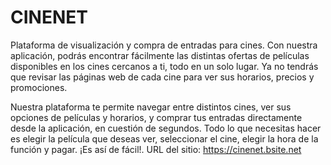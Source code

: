 # CINENET
Plataforma de visualización y compra de entradas para cines. Con nuestra aplicación, podrás encontrar fácilmente las distintas ofertas de películas disponibles en los cines cercanos a ti, todo en un solo lugar. Ya no tendrás que revisar las páginas web de cada cine para ver sus horarios, precios y promociones.

Nuestra plataforma te permite navegar entre distintos cines, ver sus opciones de películas y horarios, y comprar tus entradas directamente desde la aplicación, en cuestión de segundos. Todo lo que necesitas hacer es elegir la película que deseas ver, seleccionar el cine, elegir la hora de la función y pagar. ¡Es así de fácil!.
URL del sitio: https://cinenet.bsite.net
